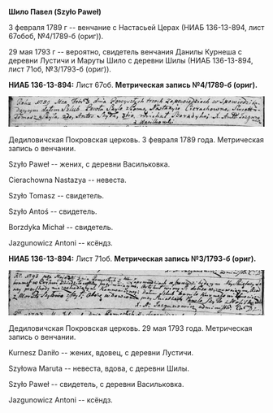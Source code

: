 **Шило Павел (Szyło Paweł)**

3 февраля 1789 г -- венчание с Настасьей Церах (НИАБ 136-13-894, лист
67обоб, №4/1789-б (ориг)).

29 мая 1793 г -- вероятно, свидетель венчания Данилы Курнеша с деревни
Лустичи и Маруты Шило с деревни Шилы (НИАБ 136-13-894, лист 71об,
№3/1793-б (ориг)).

**НИАБ 136-13-894:** Лист 67об. **Метрическая запись №4/1789-б (ориг).**

![](./media/a2f22a29fb7e2b246bf8a9ac0c167b5b204e7f40.png)

Дедиловичская Покровская церковь. 3 февраля 1789 года. Метрическая
запись о венчании.

Szyło Paweł -- жених, с деревни Васильковка.

Cierachowna Nastazya -- невеста.

Szyło Tomasz -- свидетель.

Szyło Antoś -- свидетель.

Borzdyka Michał -- свидетель.

Jazgunowicz Antoni -- ксёндз.

**НИАБ 136-13-894:** Лист 71об. **Метрическая запись №3/1793-б (ориг).**

![](./media/482850c87b5d732105ff030ab4be62b539175cb8.png)

Дедиловичская Покровская церковь. 29 мая 1793 года. Метрическая запись о
венчании.

Kurnesz Daniło -- жених, вдовец, с деревни Лустичи.

Szyłowa Maruta -- невеста, вдова, с деревни Шилы.

Szyło Paweł -- свидетель, с деревни Васильковка.

Jazgunowicz Antoni -- ксёндз.
